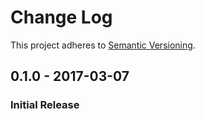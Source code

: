 # Change Log

This project adheres to [Semantic Versioning](http://semver.org/).

## 0.1.0 - 2017-03-07
### Initial Release

[Unreleased]: https://github.com/hoop33/go-cyberark/compare/v0.1.0...HEAD

